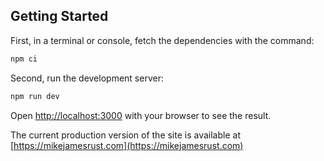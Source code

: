 ## Getting Started

First, in a terminal or console, fetch the dependencies with the command:

```bash
npm ci
```

Second, run the development server:

```bash
npm run dev
```

Open [http://localhost:3000](http://localhost:3000) with your browser to see the result.


The current production version of the site is available at [https://mikejamesrust.com](https://mikejamesrust.com)
